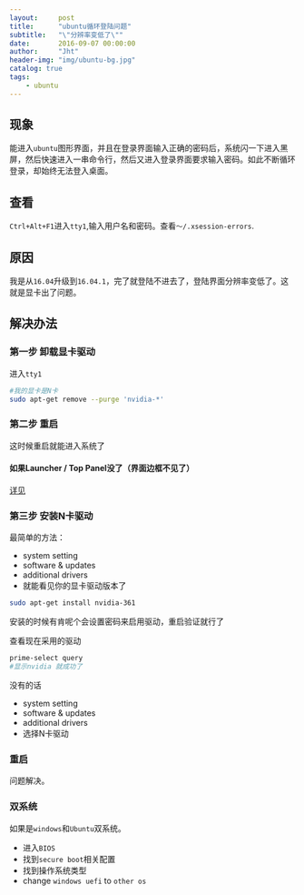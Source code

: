 ```yaml
---
layout:     post
title:      "ubuntu循环登陆问题"
subtitle:   "\"分辨率变低了\""
date:       2016-09-07 00:00:00
author:     "Jht"
header-img: "img/ubuntu-bg.jpg"
catalog: true
tags:
    - ubuntu
---
```


## 现象

能进入`ubuntu`图形界面，并且在登录界面输入正确的密码后，系统闪一下进入黑屏，然后快速进入一串命令行，然后又进入登录界面要求输入密码。如此不断循环登录，却始终无法登入桌面。

## 查看

`Ctrl+Alt+F1`进入`tty1`,输入用户名和密码。查看`～/.xsession-errors`.

## 原因

我是从`16.04`升级到`16.04.1`，完了就登陆不进去了，登陆界面分辨率变低了。这就是显卡出了问题。

## 解决办法

### 第一步 卸载显卡驱动

进入`tty1`

```bash
#我的显卡是N卡
sudo apt-get remove --purge 'nvidia-*'
```

### 第二步 重启

这时候重启就能进入系统了

#### 如果Launcher / Top Panel没了（界面边框不见了）

[详见](http://jianghaitao1221.github.io/2016/05/31/ubuntu-after-remove_ibus/)

### 第三步 安装N卡驱动

最简单的方法：

- system setting
- software & updates
- additional drivers
- 就能看见你的显卡驱动版本了

```bash
sudo apt-get install nvidia-361
```

安装的时候有肯呢个会设置密码来启用驱动，重启验证就行了


查看现在采用的驱动

```bash
prime-select query
#显示nvidia 就成功了
```

没有的话

- system setting
- software & updates
- additional drivers
- 选择N卡驱动

### 重启

问题解决。

### 双系统

如果是`windows`和`Ubuntu`双系统。

- 进入`BIOS`
- 找到`secure boot`相关配置
- 找到操作系统类型
- change `windows uefi` to `other os`
